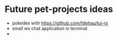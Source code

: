 # Future pet-projects ideas

- pokedex with https://github.com/fdehau/tui-rs
- small ws chat application in terminal
- 
